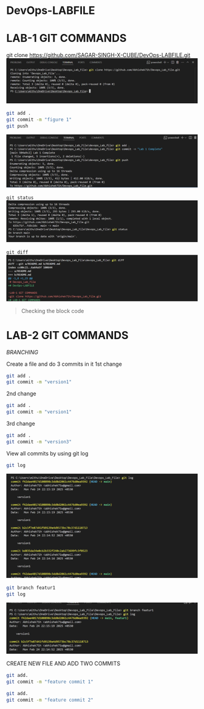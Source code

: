 # DevOps-LABFILE

# LAB-1 GIT COMMANDS

git clone https://github.com/SAGAR-SINGH-X-CUBE/DevOps-LABFILE.git
![clone command](./f1.png)

```bash
git add .
git commit -m "figure 1"
git push
```


![add,push,commit](./f2.png)

`git status`
![status](./f3.png)


`git diff`
![diff](./f4.png)


> Checking the block code 



# LAB-2 GIT COMMANDS
*BRANCHING*


Create a file and do 3 commits in it
1st change
```bash
git add .
git commit -m "version1"
```

2nd change
```bash
git add .
git commit -m "version1"
```

3rd change
```bash
git add .
git commit -m "version3"
```

View all commits by using git log

```bash
git log
```

![allcommit](./f5.png)

```bash
git branch featur1
git log
```

![allcommit](./f6.png)

CREATE NEW FILE AND ADD TWO COMMITS
```bash
git add.
git commit -m "feature commit 1"
```

```bash
git add.
git commit -m "feature commit 2"
```